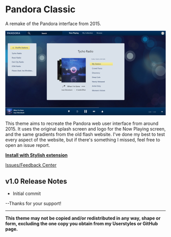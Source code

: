 # Pandora Classic
A remake of the Pandora interface from 2015.

<img src="https://raw.githubusercontent.com/Tech-How/Pandora-Classic/main/images/repo/readme/1.png"/>

This theme aims to recreate the Pandora web user interface from around 2015. It uses the original splash screen and logo for the Now Playing screen, and the same gradients from the old flash website. I've done my best to test every aspect of the website, but if there's something I missed, feel free to open an issue report.

**[Install with Stylish extension](https://userstyles.org/styles/207587/light-theme-for-youtube-music)**

[Issues/Feedback Center](https://github.com/Tech-How/Pandora-Classic/issues/new/choose)

## v1.0 Release Notes
- Initial commit

--Thanks for your support!

---
**This theme may not be copied and/or redistributed in any way, shape or form, excluding the one copy you obtain from my Userstyles or GitHub page.**
